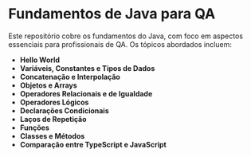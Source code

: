 # Fundamentos de Java para QA

Este repositório cobre os fundamentos do Java, com foco em aspectos essenciais para profissionais de QA. Os tópicos abordados incluem:

- **Hello World**
- **Variáveis, Constantes e Tipos de Dados**
- **Concatenação e Interpolação**
- **Objetos e Arrays**
- **Operadores Relacionais e de Igualdade**
- **Operadores Lógicos**
- **Declarações Condicionais**
- **Laços de Repetição**
- **Funções**
- **Classes e Métodos**
- **Comparação entre TypeScript e JavaScript**